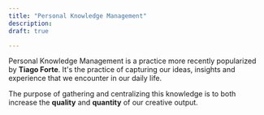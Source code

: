 ```yaml
---
title: "Personal Knowledge Management"
description:
draft: true

---
```


Personal Knowledge Management is a practice more recently popularized by **Tiago Forte**. It's the practice of capturing our ideas, insights and experience that we encounter in our daily life. 

The purpose of gathering and centralizing this knowledge is to both increase the **quality** and **quantity** of our creative output. 